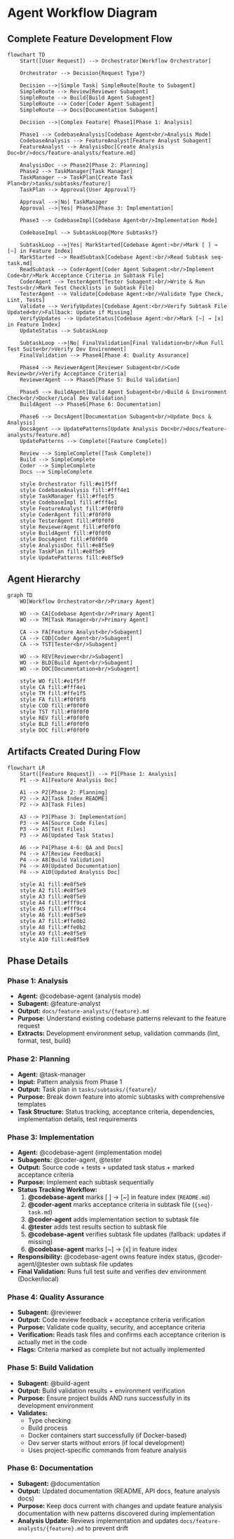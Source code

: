 # Agent Workflow Diagram

## Complete Feature Development Flow

```mermaid
flowchart TD
    Start([User Request]) --> Orchestrator[Workflow Orchestrator]
    
    Orchestrator --> Decision{Request Type?}
    
    Decision -->|Simple Task| SimpleRoute[Route to Subagent]
    SimpleRoute --> Review[Reviewer Subagent]
    SimpleRoute --> Build[Build Agent Subagent]
    SimpleRoute --> Coder[Coder Agent Subagent]
    SimpleRoute --> Docs[Documentation Subagent]
    
    Decision -->|Complex Feature| Phase1[Phase 1: Analysis]
    
    Phase1 --> CodebaseAnalysis[Codebase Agent<br/>Analysis Mode]
    CodebaseAnalysis --> FeatureAnalyst[Feature Analyst Subagent]
    FeatureAnalyst --> AnalysisDoc[Create Analysis Doc<br/>docs/feature-analysts/feature.md]
    
    AnalysisDoc --> Phase2[Phase 2: Planning]
    Phase2 --> TaskManager[Task Manager]
    TaskManager --> TaskPlan[Create Task Plan<br/>tasks/subtasks/feature/]
    TaskPlan --> Approval{User Approval?}
    
    Approval -->|No| TaskManager
    Approval -->|Yes| Phase3[Phase 3: Implementation]
    
    Phase3 --> CodebaseImpl[Codebase Agent<br/>Implementation Mode]
    
    CodebaseImpl --> SubtaskLoop{More Subtasks?}
    
    SubtaskLoop -->|Yes| MarkStarted[Codebase Agent:<br/>Mark [ ] → [~] in Feature Index]
    MarkStarted --> ReadSubtask[Codebase Agent:<br/>Read Subtask seq-task.md]
    ReadSubtask --> CoderAgent[Coder Agent Subagent:<br/>Implement Code<br/>Mark Acceptance Criteria in Subtask File]
    CoderAgent --> TesterAgent[Tester Subagent:<br/>Write & Run Tests<br/>Mark Test Checklists in Subtask File]
    TesterAgent --> Validate[Codebase Agent:<br/>Validate Type Check, Lint, Tests]
    Validate --> VerifyUpdates[Codebase Agent:<br/>Verify Subtask File Updated<br/>Fallback: Update if Missing]
    VerifyUpdates --> UpdateStatus[Codebase Agent:<br/>Mark [~] → [x] in Feature Index]
    UpdateStatus --> SubtaskLoop
    
    SubtaskLoop -->|No| FinalValidation[Final Validation<br/>Run Full Test Suite<br/>Verify Dev Environment]
    FinalValidation --> Phase4[Phase 4: Quality Assurance]
    
    Phase4 --> ReviewerAgent[Reviewer Subagent<br/>Code Review<br/>Verify Acceptance Criteria]
    ReviewerAgent --> Phase5[Phase 5: Build Validation]
    
    Phase5 --> BuildAgent[Build Agent Subagent<br/>Build & Environment Check<br/>Docker/Local Dev Validation]
    BuildAgent --> Phase6[Phase 6: Documentation]
    
    Phase6 --> DocsAgent[Documentation Subagent<br/>Update Docs & Analysis]
    DocsAgent --> UpdatePatterns[Update Analysis Doc<br/>docs/feature-analysts/feature.md]
    UpdatePatterns --> Complete([Feature Complete])
    
    Review --> SimpleComplete([Task Complete])
    Build --> SimpleComplete
    Coder --> SimpleComplete
    Docs --> SimpleComplete
    
    style Orchestrator fill:#e1f5ff
    style CodebaseAnalysis fill:#fff4e1
    style TaskManager fill:#ffe1f5
    style CodebaseImpl fill:#fff4e1
    style FeatureAnalyst fill:#f0f0f0
    style CoderAgent fill:#f0f0f0
    style TesterAgent fill:#f0f0f0
    style ReviewerAgent fill:#f0f0f0
    style BuildAgent fill:#f0f0f0
    style DocsAgent fill:#f0f0f0
    style AnalysisDoc fill:#e8f5e9
    style TaskPlan fill:#e8f5e9
    style UpdatePatterns fill:#e8f5e9
```

## Agent Hierarchy

```mermaid
graph TD
    WO[Workflow Orchestrator<br/>Primary Agent]
    
    WO --> CA[Codebase Agent<br/>Primary Agent]
    WO --> TM[Task Manager<br/>Primary Agent]
    
    CA --> FA[Feature Analyst<br/>Subagent]
    CA --> COD[Coder Agent<br/>Subagent]
    CA --> TST[Tester<br/>Subagent]
    
    WO --> REV[Reviewer<br/>Subagent]
    WO --> BLD[Build Agent<br/>Subagent]
    WO --> DOC[Documentation<br/>Subagent]
    
    style WO fill:#e1f5ff
    style CA fill:#fff4e1
    style TM fill:#ffe1f5
    style FA fill:#f0f0f0
    style COD fill:#f0f0f0
    style TST fill:#f0f0f0
    style REV fill:#f0f0f0
    style BLD fill:#f0f0f0
    style DOC fill:#f0f0f0
```

## Artifacts Created During Flow

```mermaid
flowchart LR
    Start([Feature Request]) --> P1[Phase 1: Analysis]
    P1 --> A1[Feature Analysis Doc]
    
    A1 --> P2[Phase 2: Planning]
    P2 --> A2[Task Index README]
    P2 --> A3[Task Files]
    
    A3 --> P3[Phase 3: Implementation]
    P3 --> A4[Source Code Files]
    P3 --> A5[Test Files]
    P3 --> A6[Updated Task Status]
    
    A6 --> P4[Phase 4-6: QA and Docs]
    P4 --> A7[Review Feedback]
    P4 --> A8[Build Validation]
    P4 --> A9[Updated Documentation]
    P4 --> A10[Updated Analysis Doc]
    
    style A1 fill:#e8f5e9
    style A2 fill:#e8f5e9
    style A3 fill:#e8f5e9
    style A4 fill:#fff9c4
    style A5 fill:#fff9c4
    style A6 fill:#e8f5e9
    style A7 fill:#ffe0b2
    style A8 fill:#ffe0b2
    style A9 fill:#e8f5e9
    style A10 fill:#e8f5e9
```

## Phase Details

### Phase 1: Analysis
- **Agent:** @codebase-agent (analysis mode)
- **Subagent:** @feature-analyst
- **Output:** `docs/feature-analysts/{feature}.md`
- **Purpose:** Understand existing codebase patterns relevant to the feature request
- **Extracts:** Development environment setup, validation commands (lint, format, test, build)

### Phase 2: Planning
- **Agent:** @task-manager
- **Input:** Pattern analysis from Phase 1
- **Output:** Task plan in `tasks/subtasks/{feature}/`
- **Purpose:** Break down feature into atomic subtasks with comprehensive templates
- **Task Structure:** Status tracking, acceptance criteria, dependencies, implementation details, test requirements

### Phase 3: Implementation
- **Agent:** @codebase-agent (implementation mode)
- **Subagents:** @coder-agent, @tester
- **Output:** Source code + tests + updated task status + marked acceptance criteria
- **Purpose:** Implement each subtask sequentially
- **Status Tracking Workflow:**
  1. **@codebase-agent** marks [ ] → [~] in feature index (`README.md`)
  2. **@coder-agent** marks acceptance criteria in subtask file (`{seq}-task.md`)
  3. **@coder-agent** adds implementation section to subtask file
  4. **@tester** adds test results section to subtask file
  5. **@codebase-agent** verifies subtask file updates (fallback: updates if missing)
  6. **@codebase-agent** marks [~] → [x] in feature index
- **Responsibility:** @codebase-agent owns feature index status, @coder-agent/@tester own subtask file updates
- **Final Validation:** Runs full test suite and verifies dev environment (Docker/local)

### Phase 4: Quality Assurance
- **Subagent:** @reviewer
- **Output:** Code review feedback + acceptance criteria verification
- **Purpose:** Validate code quality, security, and acceptance criteria
- **Verification:** Reads task files and confirms each acceptance criterion is actually met in the code
- **Flags:** Criteria marked as complete but not actually implemented

### Phase 5: Build Validation
- **Subagent:** @build-agent
- **Output:** Build validation results + environment verification
- **Purpose:** Ensure project builds AND runs successfully in its development environment
- **Validates:**
  - Type checking
  - Build process
  - Docker containers start successfully (if Docker-based)
  - Dev server starts without errors (if local development)
  - Uses project-specific commands from feature analysis

### Phase 6: Documentation
- **Subagent:** @documentation
- **Output:** Updated documentation (README, API docs, feature analysis docs)
- **Purpose:** Keep docs current with changes and update feature analysis documentation with new patterns discovered during implementation
- **Analysis Update:** Reviews implementation and updates `docs/feature-analysts/{feature}.md` to prevent drift
